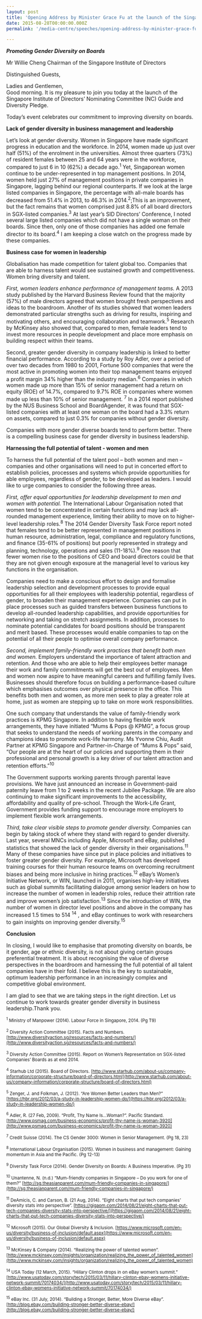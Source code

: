 ```yaml
---
layout: post
title: 'Opening Address by Minister Grace Fu at the launch of the Singapore Institute of Directors'' Nominating Committee Guide on 28 Aug 2015'
date: 2015-08-28T00:00:00.000Z
permalink: '/media-centre/speeches/opening-address-by-minister-grace-fu-at-the-launch-of-the-singapore-institute-of-directors''-nominating-committee-guide-on-28-aug-2015'

---
```



_**Promoting Gender Diversity on Boards**_

Mr Willie Cheng Chairman of the Singapore Institute of Directors
 
Distinguished Guests,

Ladies and Gentlemen,  
Good morning. It is my pleasure to join you today at the launch of the Singapore Institute of Directors’ Nominating Committee (NC) Guide and Diversity Pledge.   

Today’s event celebrates our commitment to improving diversity on boards.

**Lack of gender diversity in business management and leadership**

Let’s look at gender diversity. Women in Singapore have made significant progress in education and the workforce. In 2014, women made up just over half (51%) of the enrolment in the universities. Almost three quarters (73%) of resident females between 25 and 64 years were in the workforce, compared to just 6 in 10 (62%) a decade ago.<sup>1</sup> Yet, Singaporean women continue to be under-represented in top management positions.  In 2014, women held just 27% of management positions in private companies in Singapore, lagging behind our regional counterparts. If we look at the large listed companies in Singapore, the percentage with all-male boards has decreased from 51.4% in 2013, to 46.3% in 2014.<sup>2</sup>;This is an improvement, but the fact remains that women comprised just 8.8% of all board directors in SGX-listed companies.<sup>3</sup> At last year’s SID Directors’ Conference, I noted several large listed companies which did not have a single woman on their boards. Since then, only one of those companies has added one female director to its board.<sup>4</sup> I am keeping a close watch on the progress made by these companies.

**Business case for women in leadership**

Globalisation has made competition for talent global too. Companies that are able to harness talent would see sustained growth and competitiveness. Women bring diversity and talent.  

_First, women leaders enhance performance of management teams._ A 2013 study published by the Harvard Business Review found that the majority (57%) of male directors agreed that women brought fresh perspectives and ideas to the boardroom. Another of its studies showed that women leaders demonstrated particular strengths such as driving for results, inspiring and motivating others, and encouraging collaboration and teamwork.<sup>5</sup> Research by McKinsey also showed that, compared to men, female leaders tend to invest more resources in people development and place more emphasis on building respect within their teams. 

Second, greater gender diversity in company leadership is linked to better financial performance. According to a study by Roy Adler, over a period of over two decades from 1980 to 2001, Fortune 500 companies that were the most active in promoting women into their top management teams enjoyed a profit margin 34% higher than the industry median.<sup>6</sup> Companies in which women made up more than 15% of senior management had a return on equity (ROE) of 14.7%, compared to 9.7% ROE in companies where women made up less than 10% of senior management. <sup>7</sup> In a 2014 report published by the NUS Business School and BoardAgender, it was found that SGX-listed companies with at least one woman on the board had a 3.3% return on assets, compared to just 0.3% for companies without gender diversity. 

Companies with more gender diverse boards tend to perform better. There is a compelling business case for gender diversity in business leadership.

**Harnessing the full potential of talent - women and men** 

To harness the full potential of the talent pool – both women and men – companies and other organisations will need to put in concerted effort to establish policies, processes and systems which provide opportunities for able employees, regardless of gender, to be developed as leaders.  I would like to urge companies to consider the following three areas.

_First, offer equal opportunities for leadership development to men and women with potential._ The International Labour Organisation noted that women tend to be concentrated in certain functions and may lack all-rounded management experience, limiting their ability to move on to higher-level leadership roles.<sup>8</sup> The 2014 Gender Diversity Task Force report noted that females tend to be better represented in management positions in human resource, administration, legal, compliance and regulatory functions, and finance (35-61% of positions) but poorly represented in strategy and planning, technology, operations and sales (11-18%).<sup>9</sup> One reason that fewer women rise to the positions of CEO and board directors could be that they are not given enough exposure at the managerial level to various key functions in the organisation.

Companies need to make a conscious effort to design and formalise leadership selection and development processes to provide equal opportunities for all their employees with leadership potential, regardless of gender, to broaden their management experience. Companies can put in place processes such as guided transfers between business functions to develop all-rounded leadership capabilities, and provide opportunities for networking and taking on stretch assignments.  In addition, processes to nominate potential candidates for board positions should be transparent and merit based.  These processes would enable companies to tap on the potential of all their people to optimise overall company performance.

_Second, implement family-friendly work practices that benefit both men and women._ Employers understand the importance of talent attraction and retention. And those who are able to help their employees better manage their work and family commitments will get the best out of employees. Men and women now aspire to have meaningful careers and fulfilling family lives. Businesses should therefore focus on building a performance-based culture which emphasises outcomes over physical presence in the office. This benefits both men and women, as more men seek to play a greater role at home, just as women are stepping up to take on more work responsibilities.

One such company that understands the value of family-friendly work practices is KPMG Singapore.  In addition to having flexible work arrangements, they have initiated “Mums & Pops @ KPMG”, a focus group that seeks to understand the needs of working parents in the company and champions ideas to promote work-life harmony.  Ms Yvonne Chiu, Audit Partner at KPMG Singapore and Partner-in-Charge of “Mums & Pops” said, “Our people are at the heart of our policies and supporting them in their professional and personal growth is a key driver of our talent attraction and retention efforts.”<sup>10</sup>

The Government supports working parents through parental leave provisions. We have just announced an increase in Government-paid paternity leave from 1 to 2 weeks in the recent Jubilee Package. We are also continuing to make significant improvements to the accessibility, affordability and quality of pre-school.  Through the Work-Life Grant, Government provides funding support to encourage more employers to implement flexible work arrangements.

_Third, take clear visible steps to promote gender diversity._ Companies can begin by taking stock of where they stand with regard to gender diversity. Last year, several MNCs including Apple, Microsoft and eBay, published statistics that showed the lack of gender diversity in their organisations.<sup>11</sup> Many of these companies have since put in place policies and initiatives to foster greater gender diversity. For example, Microsoft has developed training courses for their human resource teams on overcoming recruitment biases and being more inclusive in hiring practices.<sup>12</sup> eBay’s Women’s Initiative Network, or WIN, launched in 2011, organises high-key initiatives such as global summits facilitating dialogue among senior leaders on how to increase the number of women in leadership roles, reduce their attrition rate and improve women’s job satisfaction.<sup>13</sup> Since the introduction of WIN, the number of women in director level positions and above in the company has increased 1.5 times to 514 <sup>14</sup> , and eBay continues to work with researchers to gain insights on improving gender diversity.<sup>15</sup>

**Conclusion**

In closing, I would like to emphasise that promoting diversity on boards, be it gender, age or ethnic diversity, is not about giving certain groups preferential treatment.  It is about recognising the value of diverse perspectives in the boardroom and harnessing the full potential of all talent companies have in their fold.  I believe this is the key to sustainable, optimum leadership performance in an increasingly complex and competitive global environment.

I am glad to see that we are taking steps in the right direction.  Let us continue to work towards greater gender diversity in business leadership.Thank you.

<sub><sup>1</sup> Ministry of Manpower (2014). Labour Force in Singapore, 2014. (Pg T9) </sub>

<sub><sup>2</sup> Diversity Action Committee (2015). Facts and Numbers. [http://www.diversityaction.sg/resources/facts-and-numbers/](http://www.diversityaction.sg/resources/facts-and-numbers/)  </sub>

<sub><sup>3</sup> Diversity Action Committee (2015). Report on Women’s Representation on SGX-listed Companies’ Boards as at end 2014.</sub>

<sub><sup>4</sup> Starhub Ltd (2015). Board of Directors.
[http://www.starhub.com/about-us/company-information/corporate-structure/board-of-directors.html](http://www.starhub.com/about-us/company-information/corporate-structure/board-of-directors.html)</sub>

<sub><sup>5</sup> Zenger, J. and Folkman, J. (2012). “Are Women Better Leaders than Men?” [https://hbr.org/2012/03/a-study-in-leadership-women-do/](https://hbr.org/2012/03/a-study-in-leadership-women-do/) </sub>

<sub><sup>6</sup> Adler, R. (27 Feb, 2009). “Profit, Thy Name Is…Woman?”. Pacific Standard. [http://www.psmag.com/business-economics/profit-thy-name-is-woman-3920](http://www.psmag.com/business-economics/profit-thy-name-is-woman-3920)</sub>

<sub><sup>7</sup> Credit Suisse (2014). The CS Gender 3000: Women in Senior Management. (Pg 18, 23)</sub>

<sub><sup>8</sup> International Labour Organisation (2015). Women in business and management: Gaining momentum in Asia and the Pacific. (Pg 12-13)</sub>

<sub><sup>9</sup> Diversity Task Force (2014). Gender Diversity on Boards: A Business Imperative. (Pg 31)</sub>

<sub><sup>10</sup> Unantenne, N. (n.d.) “Mum-friendly companies in Singapore – Do you work for one of them?”
[http://sg.theasianparent.com/mum-friendly-companies-in-singapore/](http://sg.theasianparent.com/mum-friendly-companies-in-singapore/) </sub>

<sub><sup>11</sup> DeAmicis, C. and Carson, B. (21 Aug, 2014). “Eight charts that put tech companies’ diversity stats into perspective”.
[https://gigaom.com/2014/08/21/eight-charts-that-put-tech-companies-diversity-stats-into-perspective/](https://gigaom.com/2014/08/21/eight-charts-that-put-tech-companies-diversity-stats-into-perspective/)</sub>

<sub><sup>12</sup> Microsoft (2015). Our Global Diversity & Inclusion.
[https://www.microsoft.com/en-us/diversity/business-of-inclusion/default.aspx](https://www.microsoft.com/en-us/diversity/business-of-inclusion/default.aspx)</sub>

<sub><sup>13</sup> McKinsey & Company (2014). “Realizing the power of talented women”. [http://www.mckinsey.com/insights/organization/realizing_the_power_of_talented_women](http://www.mckinsey.com/insights/organization/realizing_the_power_of_talented_women) </sub>

<sub><sup>14</sup> USA Today (12 March, 2015). “Hillary Clinton drops in on eBay women’s summit.” [http://www.usatoday.com/story/tech/2015/03/11/hillary-clinton-ebay-womens-initiative-network-summit/70174034/](http://www.usatoday.com/story/tech/2015/03/11/hillary-clinton-ebay-womens-initiative-network-summit/70174034/)</sub>

<sub><sup>15</sup> eBay Inc. (31 July, 2014). “Building a Stronger, Better, More Diverse eBay”. [http://blog.ebay.com/building-stronger-better-diverse-ebay/](http://blog.ebay.com/building-stronger-better-diverse-ebay/)</sub>


